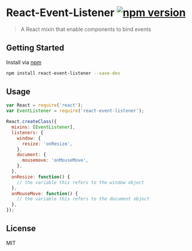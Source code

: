 # React-Event-Listener [![npm version](https://badge.fury.io/js/react-event-listener.svg)](http://badge.fury.io/js/react-event-listener)

> A React mixin that enable components to bind events


## Getting Started

Install via [npm](http://npmjs.org/react-event-listener)

```sh
npm install react-event-listener --save-dev
```

## Usage

```js
var React = require('react');
var EventListener = require('react-event-listener');

React.createClass({
  mixins: [EventListener],
  listeners: {
    window: {
      resize: 'onResize',
    },
    document: {
      mousemove: 'onMouseMove',
    },
  },
  onResize: function() {
    // the variable this refers to the window object
  },
  onMouseMove: function() {
    // the variable this refers to the document object
  },
});

```

## License

MIT
